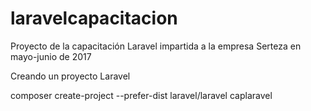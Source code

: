 # laravelcapacitacion
Proyecto de la capacitación Laravel impartida a la empresa Serteza en mayo-junio de 2017

Creando un proyecto Laravel

composer create-project --prefer-dist laravel/laravel caplaravel

